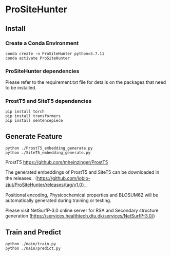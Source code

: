 # ProSiteHunter
## Install
### Create a Conda Environment
```
conda create -n ProSiteHunter python=3.7.11
conda activate ProSiteHunter
```
### ProSiteHunter dependencies
Please refer to the requirement.txt file for details on the packages that need to be installed.

### ProstT5 and SiteT5 dependencies
```
pip install torch
pip install transformers
pip install sentencepiece
```
## Generate Feature
```
python ./ProstT5_embedding_generate.py
python ./SiteT5_embedding_generate.py
```
ProstT5  https://github.com/mheinzinger/ProstT5

The generated embeddings of ProstT5 and SiteT5 can be downloaded in the releases.（https://github.com/iobio-zjut/ProSiteHunter/releases/tag/v1.0）

Positional encoding, Physicochemical properties and BLOSUM62 will be automatically generated during training or testing. 

Please visit NetSurfP-3.0 online server for RSA and Secondary structure generation (https://services.healthtech.dtu.dk/services/NetSurfP-3.0/)

## Train and Predict
```
python ./main/train.py
python ./main/predict.py
```
